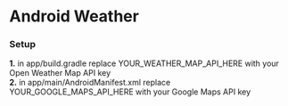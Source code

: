 # Android Weather

### Setup ###
__1.__ in app/build.gradle replace YOUR_WEATHER_MAP_API_HERE with your Open Weather Map API key<BR>
__2.__ in app/main/AndroidManifest.xml replace YOUR_GOOGLE_MAPS_API_HERE with your Google Maps API key

